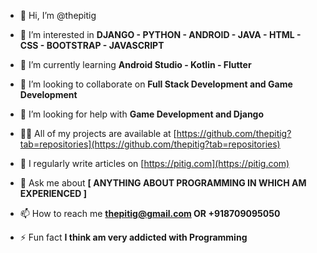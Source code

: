 - 👋 Hi, I’m @thepitig


- 👀 I’m interested in **DJANGO - PYTHON - ANDROID - JAVA - HTML - CSS - BOOTSTRAP - JAVASCRIPT**

- 🌱 I’m currently learning **Android Studio - Kotlin - Flutter**

- 👯 I’m looking to collaborate on **Full Stack Development and Game Development**

- 🤝 I’m looking for help with **Game Development and Django**

- 👨‍💻 All of my projects are available at [https://github.com/thepitig?tab=repositories](https://github.com/thepitig?tab=repositories)

- 📝 I regularly write articles on [https://pitig.com](https://pitig.com)

- 💬 Ask me about **[ ANYTHING ABOUT PROGRAMMING IN WHICH AM EXPERIENCED ]**

- 📫 How to reach me **thepitig@gmail.com OR +918709095050**

- ⚡ Fun fact **I think am very addicted with Programming**

<!---
thepitig/thepitig is a ✨ special ✨ repository because its `README.md` (this file) appears on your GitHub profile.
You can click the Preview link to take a look at your changes.
--->
